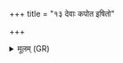 +++
title = "१३ देवाः कपोत इषितो"

+++
<details><summary>मूलम् (GR)</summary>

देवाः कपोत इषितो यद् इच्छन्  
दूतो निरृत्या इदम् आजगाम । +++(Bhatt. stuto)+++  
तस्मा अर्चाम कृणवाम निष्कृतिं  
शं नो अस्तु द्विपदे चतुष्पदे ॥
</details>